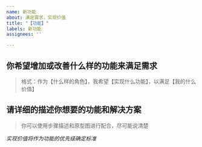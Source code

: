 ```yaml
---
name: 新功能
about: 满足需求，实现价值
title: "【功能】"
labels: 新功能
assignees: ''

---
```


## 你希望增加或改善什么样的功能来满足需求
> 格式：作为【什么样的角色】，我希望【实现什么功能】，以满足【我的什么价值】

## 请详细的描述你想要的功能和解决方案
> 你可以使用步骤描述和原型图进行配合，尽可能说清楚


*实现价值将作为功能的优先级确定标准*
